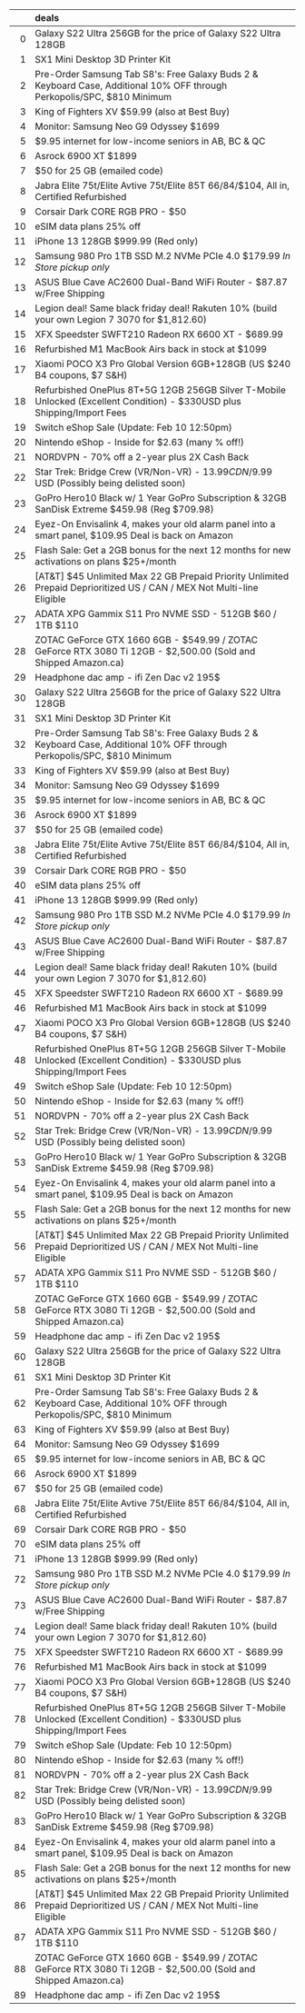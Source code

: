 |    | deals                                                                                                                   |
|---:|:------------------------------------------------------------------------------------------------------------------------|
|  0 | Galaxy S22 Ultra 256GB for the price of Galaxy S22 Ultra 128GB                                                          |
|  1 | SX1 Mini Desktop 3D Printer Kit                                                                                         |
|  2 | Pre-Order Samsung Tab S8's: Free Galaxy Buds 2 & Keyboard Case, Additional 10% OFF through Perkopolis/SPC, $810 Minimum |
|  3 | King of Fighters XV $59.99 (also at Best Buy)                                                                           |
|  4 | Monitor: Samsung Neo G9 Odyssey $1699                                                                                   |
|  5 | $9.95 internet for low-income seniors in AB, BC & QC                                                                    |
|  6 | Asrock 6900 XT $1899                                                                                                    |
|  7 | $50 for 25 GB (emailed code)                                                                                            |
|  8 | Jabra Elite 75t/Elite Avtive 75t/Elite 85T $66/$84/$104, All in, Certified Refurbished                                  |
|  9 | Corsair Dark CORE RGB PRO - $50                                                                                         |
| 10 | eSIM data plans 25% off                                                                                                 |
| 11 | iPhone 13 128GB $999.99 (Red only)                                                                                      |
| 12 | Samsung 980 Pro 1TB SSD M.2 NVMe PCIe 4.0 $179.99 *In Store pickup only*                                                |
| 13 | ASUS Blue Cave AC2600 Dual-Band WiFi Router - $87.87 w/Free Shipping                                                    |
| 14 | Legion deal! Same black friday deal! Rakuten 10% (build your own Legion 7 3070 for $1,812.60)                           |
| 15 | XFX Speedster SWFT210 Radeon RX 6600 XT - $689.99                                                                       |
| 16 | Refurbished M1 MacBook Airs back in stock at $1099                                                                      |
| 17 | Xiaomi POCO X3 Pro Global Version 6GB+128GB (US $240 B4 coupons, $7 S&H)                                                |
| 18 | Refurbished OnePlus 8T+5G 12GB 256GB Silver T-Mobile Unlocked (Excellent Condition) - $330USD plus Shipping/Import Fees |
| 19 | Switch eShop Sale (Update: Feb 10 12:50pm)                                                                              |
| 20 | Nintendo eShop - Inside for $2.63 (many % off!)                                                                         |
| 21 | NORDVPN - 70% off a 2-year plus 2X Cash Back                                                                            |
| 22 | Star Trek: Bridge Crew (VR/Non-VR) - $13.99 CDN/$9.99 USD (Possibly being delisted soon)                                |
| 23 | GoPro Hero10 Black w/ 1 Year GoPro Subscription & 32GB SanDisk Extreme $459.98 (Reg $709.98)                            |
| 24 | Eyez-On Envisalink 4, makes your old alarm panel into a smart panel, $109.95 Deal is back on Amazon                     |
| 25 | Flash Sale: Get a 2GB bonus for the next 12 months for new activations on plans $25+/month                              |
| 26 | [AT&T] $45 Unlimited Max 22 GB Prepaid Priority Unlimited Prepaid Deprioritized US / CAN / MEX Not Multi-line Eligible  |
| 27 | ADATA XPG Gammix S11 Pro NVME SSD - 512GB $60 / 1TB $110                                                                |
| 28 | ZOTAC GeForce GTX 1660 6GB - $549.99 / ZOTAC GeForce RTX 3080 Ti 12GB - $2,500.00 (Sold and Shipped Amazon.ca)          |
| 29 | Headphone dac amp - ifi Zen Dac v2 195$                                                                                 |
| 30 | Galaxy S22 Ultra 256GB for the price of Galaxy S22 Ultra 128GB                                                          |
| 31 | SX1 Mini Desktop 3D Printer Kit                                                                                         |
| 32 | Pre-Order Samsung Tab S8's: Free Galaxy Buds 2 & Keyboard Case, Additional 10% OFF through Perkopolis/SPC, $810 Minimum |
| 33 | King of Fighters XV $59.99 (also at Best Buy)                                                                           |
| 34 | Monitor: Samsung Neo G9 Odyssey $1699                                                                                   |
| 35 | $9.95 internet for low-income seniors in AB, BC & QC                                                                    |
| 36 | Asrock 6900 XT $1899                                                                                                    |
| 37 | $50 for 25 GB (emailed code)                                                                                            |
| 38 | Jabra Elite 75t/Elite Avtive 75t/Elite 85T $66/$84/$104, All in, Certified Refurbished                                  |
| 39 | Corsair Dark CORE RGB PRO - $50                                                                                         |
| 40 | eSIM data plans 25% off                                                                                                 |
| 41 | iPhone 13 128GB $999.99 (Red only)                                                                                      |
| 42 | Samsung 980 Pro 1TB SSD M.2 NVMe PCIe 4.0 $179.99 *In Store pickup only*                                                |
| 43 | ASUS Blue Cave AC2600 Dual-Band WiFi Router - $87.87 w/Free Shipping                                                    |
| 44 | Legion deal! Same black friday deal! Rakuten 10% (build your own Legion 7 3070 for $1,812.60)                           |
| 45 | XFX Speedster SWFT210 Radeon RX 6600 XT - $689.99                                                                       |
| 46 | Refurbished M1 MacBook Airs back in stock at $1099                                                                      |
| 47 | Xiaomi POCO X3 Pro Global Version 6GB+128GB (US $240 B4 coupons, $7 S&H)                                                |
| 48 | Refurbished OnePlus 8T+5G 12GB 256GB Silver T-Mobile Unlocked (Excellent Condition) - $330USD plus Shipping/Import Fees |
| 49 | Switch eShop Sale (Update: Feb 10 12:50pm)                                                                              |
| 50 | Nintendo eShop - Inside for $2.63 (many % off!)                                                                         |
| 51 | NORDVPN - 70% off a 2-year plus 2X Cash Back                                                                            |
| 52 | Star Trek: Bridge Crew (VR/Non-VR) - $13.99 CDN/$9.99 USD (Possibly being delisted soon)                                |
| 53 | GoPro Hero10 Black w/ 1 Year GoPro Subscription & 32GB SanDisk Extreme $459.98 (Reg $709.98)                            |
| 54 | Eyez-On Envisalink 4, makes your old alarm panel into a smart panel, $109.95 Deal is back on Amazon                     |
| 55 | Flash Sale: Get a 2GB bonus for the next 12 months for new activations on plans $25+/month                              |
| 56 | [AT&T] $45 Unlimited Max 22 GB Prepaid Priority Unlimited Prepaid Deprioritized US / CAN / MEX Not Multi-line Eligible  |
| 57 | ADATA XPG Gammix S11 Pro NVME SSD - 512GB $60 / 1TB $110                                                                |
| 58 | ZOTAC GeForce GTX 1660 6GB - $549.99 / ZOTAC GeForce RTX 3080 Ti 12GB - $2,500.00 (Sold and Shipped Amazon.ca)          |
| 59 | Headphone dac amp - ifi Zen Dac v2 195$                                                                                 |
| 60 | Galaxy S22 Ultra 256GB for the price of Galaxy S22 Ultra 128GB                                                          |
| 61 | SX1 Mini Desktop 3D Printer Kit                                                                                         |
| 62 | Pre-Order Samsung Tab S8's: Free Galaxy Buds 2 & Keyboard Case, Additional 10% OFF through Perkopolis/SPC, $810 Minimum |
| 63 | King of Fighters XV $59.99 (also at Best Buy)                                                                           |
| 64 | Monitor: Samsung Neo G9 Odyssey $1699                                                                                   |
| 65 | $9.95 internet for low-income seniors in AB, BC & QC                                                                    |
| 66 | Asrock 6900 XT $1899                                                                                                    |
| 67 | $50 for 25 GB (emailed code)                                                                                            |
| 68 | Jabra Elite 75t/Elite Avtive 75t/Elite 85T $66/$84/$104, All in, Certified Refurbished                                  |
| 69 | Corsair Dark CORE RGB PRO - $50                                                                                         |
| 70 | eSIM data plans 25% off                                                                                                 |
| 71 | iPhone 13 128GB $999.99 (Red only)                                                                                      |
| 72 | Samsung 980 Pro 1TB SSD M.2 NVMe PCIe 4.0 $179.99 *In Store pickup only*                                                |
| 73 | ASUS Blue Cave AC2600 Dual-Band WiFi Router - $87.87 w/Free Shipping                                                    |
| 74 | Legion deal! Same black friday deal! Rakuten 10% (build your own Legion 7 3070 for $1,812.60)                           |
| 75 | XFX Speedster SWFT210 Radeon RX 6600 XT - $689.99                                                                       |
| 76 | Refurbished M1 MacBook Airs back in stock at $1099                                                                      |
| 77 | Xiaomi POCO X3 Pro Global Version 6GB+128GB (US $240 B4 coupons, $7 S&H)                                                |
| 78 | Refurbished OnePlus 8T+5G 12GB 256GB Silver T-Mobile Unlocked (Excellent Condition) - $330USD plus Shipping/Import Fees |
| 79 | Switch eShop Sale (Update: Feb 10 12:50pm)                                                                              |
| 80 | Nintendo eShop - Inside for $2.63 (many % off!)                                                                         |
| 81 | NORDVPN - 70% off a 2-year plus 2X Cash Back                                                                            |
| 82 | Star Trek: Bridge Crew (VR/Non-VR) - $13.99 CDN/$9.99 USD (Possibly being delisted soon)                                |
| 83 | GoPro Hero10 Black w/ 1 Year GoPro Subscription & 32GB SanDisk Extreme $459.98 (Reg $709.98)                            |
| 84 | Eyez-On Envisalink 4, makes your old alarm panel into a smart panel, $109.95 Deal is back on Amazon                     |
| 85 | Flash Sale: Get a 2GB bonus for the next 12 months for new activations on plans $25+/month                              |
| 86 | [AT&T] $45 Unlimited Max 22 GB Prepaid Priority Unlimited Prepaid Deprioritized US / CAN / MEX Not Multi-line Eligible  |
| 87 | ADATA XPG Gammix S11 Pro NVME SSD - 512GB $60 / 1TB $110                                                                |
| 88 | ZOTAC GeForce GTX 1660 6GB - $549.99 / ZOTAC GeForce RTX 3080 Ti 12GB - $2,500.00 (Sold and Shipped Amazon.ca)          |
| 89 | Headphone dac amp - ifi Zen Dac v2 195$                                                                                 |